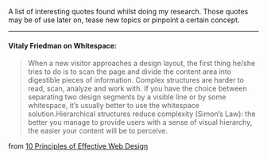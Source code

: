 A list of interesting quotes found whilst doing my research. Those quotes may be of use later on, tease new topics or pinpoint a certain concept.

---
#### Vitaly Friedman on Whitespace: 
> When a new visitor approaches a design layout, the first thing he/she
tries to do is to scan the page and divide the content area into digestible pieces of information.
Complex structures are harder to read, scan, analyze and work with. If you have the choice
between separating two design segments by a visible line or by some whitespace, it’s usually
better to use the whitespace solution.Hierarchical structures reduce complexity (Simon’s Law):
the better you manage to provide users with a sense of visual hierarchy, the easier your
content will be to perceive.

from [10 Principles of Effective Web Design](https://www.iescentral.com/fileLibrary/file_3.pdf)
